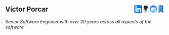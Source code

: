 ## Víctor Porcar [<img align="right" src="site/images/bookmark.png" width="24">](mailto:victormpcmun@gmail.com)[<img align="right" src="site/images/mail.png" width="24">](mailto:victormpcmun@gmail.com)[<img align="right" src="site/images/github.png" width="24">](https://github.com/victor-porcar)[<img align="right" src="site/images/linkedin.png" width="24">](https://es.linkedin.com/in/victor-porcar-a110a533)

*Senior Software Engineer with over 20 years across all aspects of the software*
<br />
<br />


